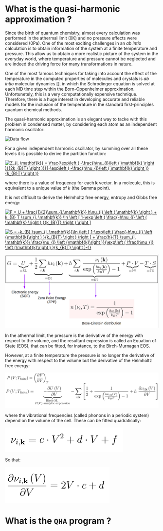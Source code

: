 # What is the quasi-harmonic approximation ?

Since the birth of quantum chemistry, almost every calculation was performed in the athermal limit (0K) and no pressure effects were considered (0Pa).
One of the most exciting challenges in an _ab intio_ calculation is to obtain information of the system at a finite temperature and pressure. This allow us to obtain a more realistic picture of the system in the everyday world, where temperature and pressure cannot be neglected and are indeed the driving force for many transformations in nature.

One of the most famous techniques for taking into account the effect of the temperature in the computed properties of molecules and crystals is _ab intio_ molecular dynamics [], in which the Schrodinger equation is solved at each MD time step within the Born-Oppenheimer approximation. Unfortunetely, this is a very computationally expensive technique. Therefore, there is a huge interest in developing accurate and reliable models for the inclusion of the temperature in the standard first-principles quantum chemical methods.

The quasi-harmonic approximation is an elegant way to tacke with this problem in condensed matter, by considering each atom as an independent harmonic oscillator:

![Data flow](https://github.com/DavidCdeB/QHA/blob/master/levels_vibrat_cropped.png)

For a given independent harmonic oscillator, by summing over all these levels it is possible to derive the partition function:


<a href="https://www.codecogs.com/eqnedit.php?latex=Z_{i,&space;\mathbf{k}}&space;=&space;\frac{\exp\left&space;(&space;-\frac{h\nu_{i}\left&space;(&space;\mathbf{k}&space;\right&space;)}{2k_{B}T}&space;\right&space;)}{1-\exp\left&space;(&space;-\frac{h\nu_{i}\left&space;(&space;\mathbf{k}&space;\right&space;)}{k_{B}T}&space;\right&space;)}" target="_blank"><img src="https://latex.codecogs.com/gif.latex?Z_{i,&space;\mathbf{k}}&space;=&space;\frac{\exp\left&space;(&space;-\frac{h\nu_{i}\left&space;(&space;\mathbf{k}&space;\right&space;)}{2k_{B}T}&space;\right&space;)}{1-\exp\left&space;(&space;-\frac{h\nu_{i}\left&space;(&space;\mathbf{k}&space;\right&space;)}{k_{B}T}&space;\right&space;)}" title="Z_{i, \mathbf{k}} = \frac{\exp\left ( -\frac{h\nu_{i}\left ( \mathbf{k} \right )}{2k_{B}T} \right )}{1-\exp\left ( -\frac{h\nu_{i}\left ( \mathbf{k} \right )}{k_{B}T} \right )}" /></a>

where there is a value of frequency for each **k** vector. In a molecule, this is equivalent to a unique value of *k* (the Gamma point).

It is not difficult to derive the Helmholtz free energy, entropy and Gibbs free energy:


<a href="https://www.codecogs.com/eqnedit.php?latex=F&space;=&space;U&space;&plus;&space;\frac{1}{2}\sum_{i,\mathbf{k}}&space;h\nu_{i}&space;\left&space;(&space;\mathbf{k}&space;\right&space;)&space;&plus;&space;k_{B}&space;T&space;\sum_{i,&space;\mathbf{k}}&space;\ln&space;\left&space;[&space;1-\exp&space;\left&space;(&space;\frac{-h\nu_{i}&space;\left&space;(&space;\mathbf{k}&space;\right&space;)&space;}{k_{B}T}&space;\right&space;)&space;\right&space;]" target="_blank"><img src="https://latex.codecogs.com/gif.latex?F&space;=&space;U&space;&plus;&space;\frac{1}{2}\sum_{i,\mathbf{k}}&space;h\nu_{i}&space;\left&space;(&space;\mathbf{k}&space;\right&space;)&space;&plus;&space;k_{B}&space;T&space;\sum_{i,&space;\mathbf{k}}&space;\ln&space;\left&space;[&space;1-\exp&space;\left&space;(&space;\frac{-h\nu_{i}&space;\left&space;(&space;\mathbf{k}&space;\right&space;)&space;}{k_{B}T}&space;\right&space;)&space;\right&space;]" title="F = U + \frac{1}{2}\sum_{i,\mathbf{k}} h\nu_{i} \left ( \mathbf{k} \right ) + k_{B} T \sum_{i, \mathbf{k}} \ln \left [ 1-\exp \left ( \frac{-h\nu_{i} \left ( \mathbf{k} \right ) }{k_{B}T} \right ) \right ]" /></a>


<a href="https://www.codecogs.com/eqnedit.php?latex=S&space;=&space;-k_{B}&space;\sum_{i,&space;\mathbf{k}}\ln&space;\left&space;[&space;1-\exp\left&space;(&space;\frac{-h\nu_{i}&space;\left&space;(\mathbf{k}\right&space;)&space;}{k_{B}T}&space;\right&space;)&space;\right&space;]&space;&plus;&space;\frac{h}{T}&space;\sum_{i,&space;\mathbf{k}}\,\frac{\nu_{i}&space;\left&space;(\mathbf{k}\right&space;)}{\exp\left&space;(&space;\frac{h\nu_{i}&space;\left&space;(\mathbf{k}\right&space;)&space;}{k_{B}T}&space;\right&space;)-1}" target="_blank"><img src="https://latex.codecogs.com/gif.latex?S&space;=&space;-k_{B}&space;\sum_{i,&space;\mathbf{k}}\ln&space;\left&space;[&space;1-\exp\left&space;(&space;\frac{-h\nu_{i}&space;\left&space;(\mathbf{k}\right&space;)&space;}{k_{B}T}&space;\right&space;)&space;\right&space;]&space;&plus;&space;\frac{h}{T}&space;\sum_{i,&space;\mathbf{k}}\,\frac{\nu_{i}&space;\left&space;(\mathbf{k}\right&space;)}{\exp\left&space;(&space;\frac{h\nu_{i}&space;\left&space;(\mathbf{k}\right&space;)&space;}{k_{B}T}&space;\right&space;)-1}" title="S = -k_{B} \sum_{i, \mathbf{k}}\ln \left [ 1-\exp\left ( \frac{-h\nu_{i} \left (\mathbf{k}\right ) }{k_{B}T} \right ) \right ] + \frac{h}{T} \sum_{i, \mathbf{k}}\,\frac{\nu_{i} \left (\mathbf{k}\right )}{\exp\left ( \frac{h\nu_{i} \left (\mathbf{k}\right ) }{k_{B}T} \right )-1}" /></a>

 ![Data flow](https://github.com/DavidCdeB/QHA/blob/master/G_donw.png)

In the athermal limit, the pressure is the derivative of the energy with respect to the volume, and the resultant expression is called an Equation of State (EOS), that can be fitted, for instance, to the Birch-Murnagan EOS.

However, at a finite temperature the pressure is no longer the derivative of the energy with respect to the volume but the derivative of the Helmholtz free energy:

![Data flow](https://github.com/DavidCdeB/QHA/blob/master/P_finite.png)
 
where the vibrational frequencies (called phonons in a periodic system) depend on the volume of the cell. These can be fitted quadratically:
 
 ![Data flow](https://github.com/DavidCdeB/QHA/blob/master/quadratic.png)
 
 So that:
 
 ![Data flow](https://github.com/DavidCdeB/QHA/blob/master/derivative.png)
 
 # What is the `QHA` program ? 
